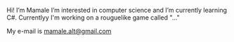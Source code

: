 Hi! I’m Mamale
I’m interested in computer science and I’m currently learning C#.
Currentlyy I'm working on a rouguelike game called "..."

My e-mail is mamale.alt@gmail.com
